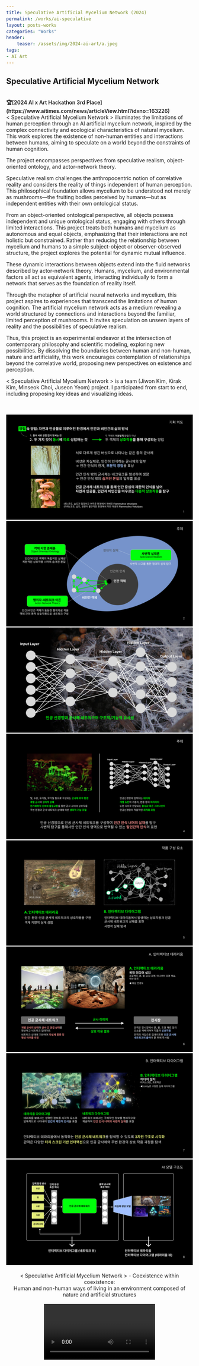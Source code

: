 ```yaml
---
title: Speculative Artificial Mycelium Network (2024)
permalink: /works/ai-speculative
layout: posts-works
categories: "Works"
header:
    teaser: /assets/img/2024-ai-art/a.jpeg
tags:
- AI Art
---
```

## Speculative Artificial Mycelium Network
<br>
<span style = "font-size: $type-size-4; font-weight: 600;"> 
🏆[2024 AI x Art Hackathon 3rd Place](https://www.aitimes.com/news/articleView.html?idxno=163226)  
</span>   
<br>
< Speculative Artificial Mycelium Network > illuminates the limitations of human perception through an AI artificial mycelium network, inspired by the complex connectivity and ecological characteristics of natural mycelium. This work explores the existence of non-human entities and interactions between humans, aiming to speculate on a world beyond the constraints of human cognition.  

The project encompasses perspectives from speculative realism, object-oriented ontology, and actor-network theory.  

Speculative realism challenges the anthropocentric notion of correlative reality and considers the reality of things independent of human perception. This philosophical foundation allows mycelium to be understood not merely as mushrooms—the fruiting bodies perceived by humans—but as independent entities with their own ontological status.  

From an object-oriented ontological perspective, all objects possess independent and unique ontological status, engaging with others through limited interactions. This project treats both humans and mycelium as autonomous and equal objects, emphasizing that their interactions are not holistic but constrained. Rather than reducing the relationship between mycelium and humans to a simple subject-object or observer-observed structure, the project explores the potential for dynamic mutual influence.  

These dynamic interactions between objects extend into the fluid networks described by actor-network theory. Humans, mycelium, and environmental factors all act as equivalent agents, interacting individually to form a network that serves as the foundation of reality itself.  

Through the metaphor of artificial neural networks and mycelium, this project aspires to experiences that transcend the limitations of human cognition. The artificial mycelium network acts as a medium revealing a world structured by connections and interactions beyond the familiar, limited perception of mushrooms. It invites speculation on unseen layers of reality and the possibilities of speculative realism.  

Thus, this project is an experimental endeavor at the intersection of contemporary philosophy and scientific modeling, exploring new possibilities. By dissolving the boundaries between human and non-human, nature and artificiality, this work encourages contemplation of relationships beyond the correlative world, proposing new perspectives on existence and perception.

< Speculative Artificial Mycelium Network > is a team (Jiwon Kim, Kirak Kim, Minseok Choi, Juseon Yeom) project. I participated from start to end, including proposing key ideas and visualizing ideas. 

<br>
<br>

<div class="left">
<img src="/assets/img/2024-ai-art/c.jpeg" />
<img src="/assets/img/2024-ai-art/d.jpeg" />
</div>

<div class="left">
<img src="/assets/img/2024-ai-art/e.jpeg" />
<img src="/assets/img/2024-ai-art/f.jpeg" />
</div>

<div class="left">
<img src="/assets/img/2024-ai-art/g.jpeg" />
<img src="/assets/img/2024-ai-art/h.jpeg" />
</div>

<div class="left">
<img src="/assets/img/2024-ai-art/i.jpeg" />
<img src="/assets/img/2024-ai-art/j.jpeg" />
</div>
<br>

<div style = "text-align: center;"> 
< Speculative Artificial Mycelium Network > - Coexistence within coexistence: <br>
Human and non-human ways of living in an environment composed of nature and artificial structures
</div>
<br>

<video controls style="display: block; margin: 0 auto; width: auto; max-width: 100%; height: auto;">
  <source src="{{ '/assets/img/2024-ai-art/ai-art.mp4' | relative_url }}" type="video/mp4">
</video>
